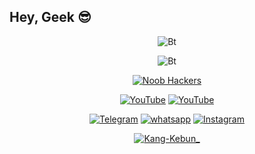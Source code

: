 ## Hey, Geek 😎
<p align="center"><img src="https://user-images.githubusercontent.com/49580304/110319833-47367180-7fc4-11eb-87a7-392509eca9d7.gif" alt="Bt">

<p align="center"><img src="https://user-images.githubusercontent.com/49580304/110318584-81067880-7fc2-11eb-8391-152d308e7f2b.gif" alt="Bt">

<p align="center"><a href="https://rebrand.ly/noobhacktube"><img title="Noob Hackers" src="https://user-images.githubusercontent.com/49580304/117566137-7a83a280-b0d2-11eb-8153-91e45df98ca8.gif"></a>
</p>

<p align="center">
<a href="https://github.com/Lody-Tambak"><img title="YouTube" src="https://img.shields.io/badge/Kang-Kebun__-brightgreen?style=for-the-badge&logo=github"></a>
<a href="https://youtube.com/channel/UCIW_JU0ce2JgTfWYdPy4-og"><img title="YouTube" src="https://img.shields.io/badge/YouTube-KangKebun__-red?style=for-the-badge&logo=Youtube"></a>
</p>

<p align="center">
<a href="https://rebrand.ly/telegramchnl"><img title="Telegram" src="https://img.shields.io/badge/Telegram-black?style=for-the-badge&logo=Telegram"></a>
<a href="https://wa.me/6285875973250"><img title="whatsapp" src="https://img.shields.io/badge/whatsapp-blue?style=for-the-badge&logo=whatsapp"></a>
<a href="https://www.instagram.com/lodytambak/"><img title="Instagram" src="https://img.shields.io/badge/INSTAGRAM-purple?style=for-the-badge&logo=instagram"></a>
<p align="center">

<p align="center">
<a href="https://github.com/KangKebun_"><img title="Kang-Kebun_" src="https://github-readme-stats.vercel.app/api/top-langs/?username=Noob-Hackers&layout=compact"></a>
</p>
